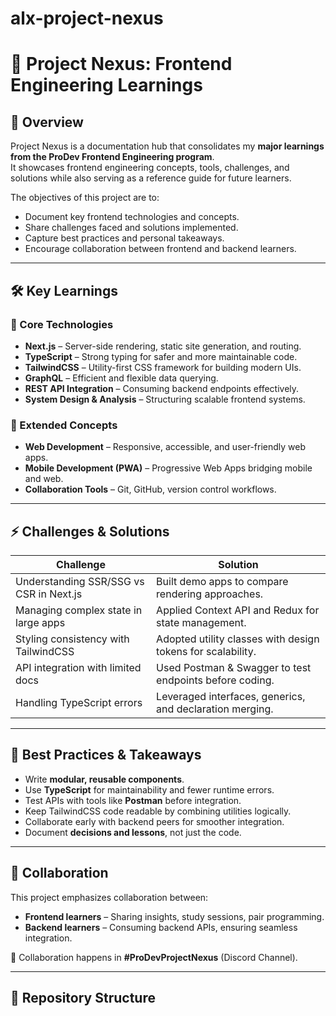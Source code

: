 # alx-project-nexus
# 📘 Project Nexus: Frontend Engineering Learnings

## 📌 Overview  
Project Nexus is a documentation hub that consolidates my **major learnings from the ProDev Frontend Engineering program**.  
It showcases frontend engineering concepts, tools, challenges, and solutions while also serving as a reference guide for future learners.  

The objectives of this project are to:  
- Document key frontend technologies and concepts.  
- Share challenges faced and solutions implemented.  
- Capture best practices and personal takeaways.  
- Encourage collaboration between frontend and backend learners.  

---

## 🛠️ Key Learnings  

### 🔹 Core Technologies  
- **Next.js** – Server-side rendering, static site generation, and routing.  
- **TypeScript** – Strong typing for safer and more maintainable code.  
- **TailwindCSS** – Utility-first CSS framework for building modern UIs.  
- **GraphQL** – Efficient and flexible data querying.  
- **REST API Integration** – Consuming backend endpoints effectively.  
- **System Design & Analysis** – Structuring scalable frontend systems.  

### 🔹 Extended Concepts  
- **Web Development** – Responsive, accessible, and user-friendly web apps.  
- **Mobile Development (PWA)** – Progressive Web Apps bridging mobile and web.  
- **Collaboration Tools** – Git, GitHub, version control workflows.  

---

## ⚡ Challenges & Solutions  

| Challenge | Solution |
|-----------|----------|
| Understanding SSR/SSG vs CSR in Next.js | Built demo apps to compare rendering approaches. |
| Managing complex state in large apps | Applied Context API and Redux for state management. |
| Styling consistency with TailwindCSS | Adopted utility classes with design tokens for scalability. |
| API integration with limited docs | Used Postman & Swagger to test endpoints before coding. |
| Handling TypeScript errors | Leveraged interfaces, generics, and declaration merging. |

---

## 🌟 Best Practices & Takeaways  
- Write **modular, reusable components**.  
- Use **TypeScript** for maintainability and fewer runtime errors.  
- Test APIs with tools like **Postman** before integration.  
- Keep TailwindCSS code readable by combining utilities logically.  
- Collaborate early with backend peers for smoother integration.  
- Document **decisions and lessons**, not just the code.  

---

## 🤝 Collaboration  
This project emphasizes collaboration between:  
- **Frontend learners** – Sharing insights, study sessions, pair programming.  
- **Backend learners** – Consuming backend APIs, ensuring seamless integration.  

📍 Collaboration happens in **#ProDevProjectNexus** (Discord Channel).  

---

## 📂 Repository Structure  


